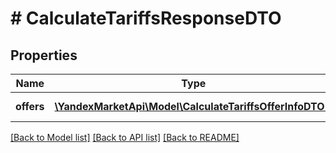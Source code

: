 # # CalculateTariffsResponseDTO

## Properties

Name | Type | Description | Notes
------------ | ------------- | ------------- | -------------
**offers** | [**\YandexMarketApi\Model\CalculateTariffsOfferInfoDTO[]**](CalculateTariffsOfferInfoDTO.md) | Стоимость услуг. |

[[Back to Model list]](../../README.md#models) [[Back to API list]](../../README.md#endpoints) [[Back to README]](../../README.md)
